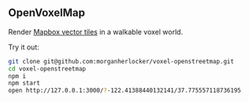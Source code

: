 OpenVoxelMap
---

Render [Mapbox vector tiles](https://www.mapbox.com/developers/vector-tiles/) in a walkable voxel world.

Try it out:

```sh
git clone git@github.com:morganherlocker/voxel-openstreetmap.git
cd voxel-openstreetmap
npm i
npm start
open http://127.0.0.1:3000/?-122.41388440132141/37.775557118736195
```
